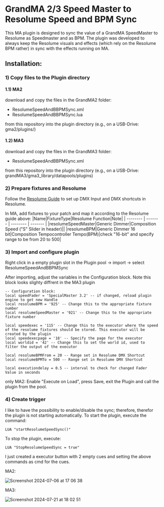 # GrandMA 2/3 Speed Master to Resolume Speed and BPM Sync
This MA plugin is designed to sync the value of a GrandMA SpeedMaster to Resolume as Speedmaster and as BPM.
The plugin was developed to always keep the Resolume visuals and effects (which rely on the Resolume BPM rather) in sync with the effects running on MA.


## Installation:
### 1) Copy files to the Plugin directory
#### 1.1) MA2
download and copy the files in the GrandMA2 folder:
- ResolumeSpeedAndBBPMSync.xml
- ResolumeSpeedAndBBPMSync.lua

from this repository into the plugin directory (e.g., on a USB-Drive: gma2/plugins/)

#### 1.2) MA3
download and copy the files in the GrandMA3 folder:
- ResolumeSpeedAndBBPMSync.xml

from this repository into the plugin directory (e.g., on a USB-Drive: grandMA3/gma3_library/datapools/plugins)

### 2) Prepare fixtures and Resolume
Follow the [Resolume Guide](https://resolume.com/support/en/dmx-shortcuts) to set up DMX Input and DMX shortcuts in Resolume.

In MA, add fixtures to your patch and map it according to the Resolume guide above:
|Name|FixtureType|Resolume Function|Note|
| -------- | ------- | -------- | ------- |
|resolumeSpeedMaster|Generic Dimmer|Composition Speed ("S" Slider in header)||
|resolumeBPM|Generic Dimmer 16 bit|Composition Tempocontroller Tempo(BPM)|check "16-bit" and specify range to be from 20 to 500|

### 3) Import and configure plugin
Right click in a empty plugin slot in the Plugin pool -> import -> select ResolumeSpeedAndBBPMSync

After importing, adjust the variables in the Configuration block. Note this block looks slighty diffrent in the MA3 plugin
```
-- Configuration block:
local speedFader = 'SpecialMaster 3.2' -- if changed, reload plugin engine to get new Handle
local resolumeBPM = '925' -- Change this to the appropriate fixture number
local resolumeSpeedMaster = '921' -- Change this to the appropriate fixture number

local speedexec = '115' -- Change this to the executor where the speed of the resolume fixtures should be stored. This executor will be created by the plugin
local speedexecpage = '18' -- Specify the page for the executor
local worldid = '42' -- Change this to set the world id, used to filter the output of the executor

local resolumeBPMFrom = 20 -- Range set in Resolume DMX Shortcut
local resolumeBPMTo = 500 -- Range set in Resolume DMX Shortcut

local executiondelay = 0.5 -- interval to check for changed Fader Value in seconds
```

only MA2: Enable "Execute on Load", press Save, exit the Plugin and call the plugin from the pool.

### 4) Create trigger
I like to have the possibility to enable/disable the sync; therefore, therefor the plugin is not starting automatically.
To start the plugin, execute the command:
```
LUA "startResolumeSpeedSync()"
```
To stop the plugin, execute:
```
LUA "StopResolumeSpeedSync = true"
```

I just created a executor button with 2 empty cues and setting the above commands as cmd for the cues.

MA2:

![Screenshot 2024-07-06 at 17 06 38](https://github.com/Skoetting/MAResolumeSpeedBPMSync/assets/36789353/dabe2bf1-7002-47f9-97e9-b9d9c028c4b3)

MA3:

![Screenshot 2024-07-21 at 18 02 51](https://github.com/user-attachments/assets/cf754066-56a4-4879-bf25-caa433782e70)




